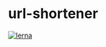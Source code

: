 # url-shortener

[![lerna](https://img.shields.io/badge/maintained%20with-lerna-cc00ff.svg)](https://lerna.js.org/)
